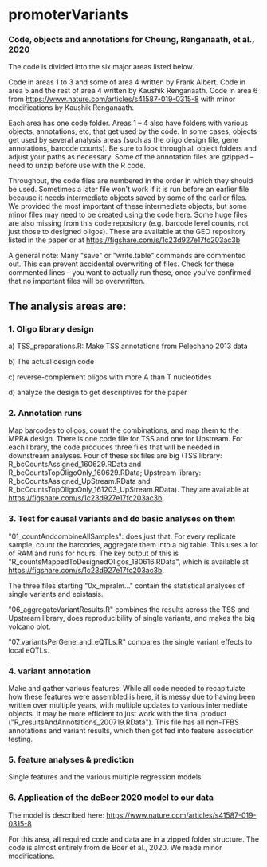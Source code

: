 # promoterVariants
### Code, objects and annotations for Cheung, Renganaath, et al., 2020

The code is divided into the six major areas listed below.

Code in areas 1 to 3 and some of area 4 written by Frank Albert.
Code in area 5 and the rest of area 4 written by Kaushik Renganaath.
Code in area 6 from https://www.nature.com/articles/s41587-019-0315-8 with minor modifications by Kaushik Renganaath.

Each area has one code folder. Areas 1 – 4 also have folders with various objects, annotations, etc, that get used by the code. In some cases, objects get used by several analysis areas (such as the oligo design file, gene annotations, barcode counts). Be sure to look through all object folders and adjust your paths as necessary. Some of the annotation files are gzipped – need to unzip before use with the R code.

Throughout, the code files are numbered in the order in which they should be used. Sometimes a later file won't work if it is run before an earlier file because it needs intermediate objects saved by some of the earlier files. We provided the most important of these intermediate objects, but some minor files may need to be created using the code here. Some huge files are also missing from this code repository (e.g. barcode level counts, not just those to designed oligos). These are available at the GEO repository listed in the paper or at https://figshare.com/s/1c23d927e17fc203ac3b

A general note:
Many "save" or "write.table" commands are commented out. This can prevent accidental overwriting of files. Check for these commented lines – you want to actually run these, once you've confirmed that no important files will be overwritten.

## The analysis areas are:

### 1. Oligo library design
a) TSS_preparations.R: Make TSS annotations from Pelechano 2013 data

b) The actual design code

c) reverse-complement oligos with more A than T nucleotides

d) analyze the design to get descriptives for the paper


### 2. Annotation runs
Map barcodes to oligos, count the combinations, and map them to the MPRA design. There is one code file for TSS and one for Upstream. For each library, the code produces three files that will be needed in downstream analyses. Four of these six files are big (TSS library: R_bcCountsAssigned_160629.RData and R_bcCountsTopOligoOnly_160629.RData; Upstream library: R_bcCountsAssigned_UpStream.RData and R_bcCountsTopOligoOnly_161203_UpStream.RData). They are available at https://figshare.com/s/1c23d927e17fc203ac3b.


### 3. Test for causal variants and do basic analyses on them
"01_countAndcombineAllSamples": does just that. For every replicate sample, count the barcodes, aggregate them into a big table. This uses a lot of RAM and runs for hours. The key output of this is "R_countsMappedToDesignedOligos_180616.RData", which is available at https://figshare.com/s/1c23d927e17fc203ac3b.

The three files starting "0x_mpralm..." contain the statistical analyses of single variants and epistasis.

"06_aggregateVariantResults.R" combines the results across the TSS and Upstream library, does reproducibility of single variants, and makes the big volcano plot.

"07_variantsPerGene_and_eQTLs.R" compares the single variant effects to local eQTLs.


### 4. variant annotation
Make and gather various features. While all code needed to recapitulate how these features were assembled is here, it is messy due to having been written over multiple years, with multiple updates to various intermediate objects. It may be more efficient to just work with the final product ("R_resultsAndAnnotations_200719.RData"). This file has all non-TFBS annotations and variant results, which then got fed into feature association testing.


### 5. feature analyses & prediction
Single features and the various multiple regression models

### 6. Application of the deBoer 2020 model to our data
The model is described here: https://www.nature.com/articles/s41587-019-0315-8

For this area, all required code and data are in a zipped folder structure. The code is almost entirely from de Boer et al., 2020. We made minor modifications.
